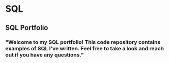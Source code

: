 # SQL
## SQL Portfolio
### "Welcome to my SQL portfolio! This code repository contains examples of SQL I've written. Feel free to take a look and reach out if you have any questions."
